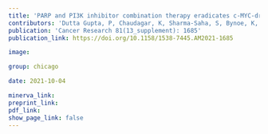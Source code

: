 ```yaml
---
title: 'PARP and PI3K inhibitor combination therapy eradicates c-MYC-driven murine prostate cancers via cGAS/STING pathway activation within tumor-associated macrophages.'
contributors: 'Dutta Gupta, P, Chaudagar, K, Sharma-Saha, S, Bynoe, K, Maillat, L, Heiss, B, Leung KH, Krishnan, Y, Stadler, WM, & Patnaik, A'
publication: 'Cancer Research 81(13_supplement): 1685'
publication_link: https://doi.org/10.1158/1538-7445.AM2021-1685

image:

group: chicago

date: 2021-10-04

minerva_link:
preprint_link:
pdf_link:
show_page_link: false
---
```

